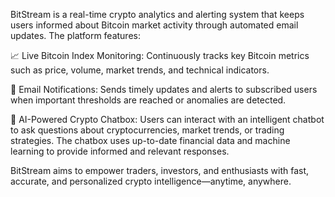 BitStream is a real-time crypto analytics and alerting system that keeps users informed about Bitcoin market activity through automated email updates. The platform features:

📈 Live Bitcoin Index Monitoring: Continuously tracks key Bitcoin metrics such as price, volume, market trends, and technical indicators.

📧 Email Notifications: Sends timely updates and alerts to subscribed users when important thresholds are reached or anomalies are detected.

🤖 AI-Powered Crypto Chatbox: Users can interact with an intelligent chatbot to ask questions about cryptocurrencies, market trends, or trading strategies. The chatbox uses up-to-date financial data and machine learning to provide informed and relevant responses.

BitStream aims to empower traders, investors, and enthusiasts with fast, accurate, and personalized crypto intelligence—anytime, anywhere.
